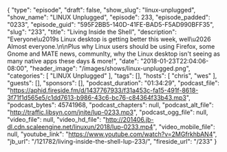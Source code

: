 {
  "type": "episode",
  "draft": false,
  "show_slug": "linux-unplugged",
  "show_name": "LINUX Unplugged",
  "episode": 233,
  "episode_padded": "0233",
  "episode_guid": "595F2BB5-140D-41FE-BAD5-F5AD990BFF35",
  "slug": "233",
  "title": "Living Inside the Shell",
  "description": "Everyone\u2019s Linux desktop is getting better this week, well\u2026 Almost everyone.\n\nPlus why Linux users should be using Firefox, some Gnome and MATE news, communIty, why the Linux desktop isn't seeing as many native apps these days & more!",
  "date": "2018-01-23T22:04:06-08:00",
  "header_image": "/images/shows/linux-unplugged.png",
  "categories": [
    "LINUX Unplugged"
  ],
  "tags": [],
  "hosts": [
    "chris",
    "wes"
  ],
  "guests": [],
  "sponsors": [],
  "podcast_duration": "01:34:29",
  "podcast_file": "https://aphid.fireside.fm/d/1437767933/f31a453c-fa15-491f-8618-3f71f1d565e5/c1dd7613-b986-43c6-bc76-c84364f33b43.mp3",
  "podcast_bytes": 45741968,
  "podcast_chapters": null,
  "podcast_alt_file": "http://traffic.libsyn.com/jnite/lup-0233.mp3",
  "podcast_ogg_file": null,
  "video_file": null,
  "video_hd_file": "http://201406.jb-dl.cdn.scaleengine.net/linuxun/2018/lup-0233.mp4",
  "video_mobile_file": null,
  "youtube_link": "https://www.youtube.com/watch?v=2MGfrkhbAN4",
  "jb_url": "/121782/living-inside-the-shell-lup-233/",
  "fireside_url": "/233"
}

